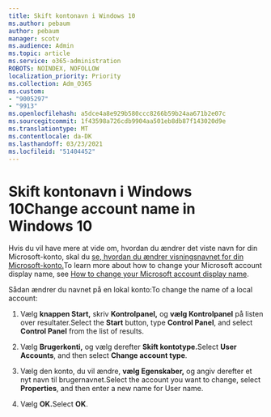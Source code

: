 ```yaml
---
title: Skift kontonavn i Windows 10
ms.author: pebaum
author: pebaum
manager: scotv
ms.audience: Admin
ms.topic: article
ms.service: o365-administration
ROBOTS: NOINDEX, NOFOLLOW
localization_priority: Priority
ms.collection: Adm_O365
ms.custom:
- "9005297"
- "9913"
ms.openlocfilehash: a5dce4a8e929b580ccc8266b59b24aa671b2e07c
ms.sourcegitcommit: 1f43598a726cdb9904aa501eb8db87f143020d9e
ms.translationtype: MT
ms.contentlocale: da-DK
ms.lasthandoff: 03/23/2021
ms.locfileid: "51404452"
---
```

# <a name="change-account-name-in-windows-10"></a><span data-ttu-id="8bf2c-102">Skift kontonavn i Windows 10</span><span class="sxs-lookup"><span data-stu-id="8bf2c-102">Change account name in Windows 10</span></span>

<span data-ttu-id="8bf2c-103">Hvis du vil have mere at vide om, hvordan du ændrer det viste navn for din Microsoft-konto, skal du [se, hvordan du ændrer visningsnavnet for din Microsoft-konto.](https://support.microsoft.com/account-billing/how-to-change-your-microsoft-account-display-name-917b1d70-5915-d04e-243a-a618f96ef1d5)</span><span class="sxs-lookup"><span data-stu-id="8bf2c-103">To learn more about how to change your Microsoft account display name, see [How to change your Microsoft account display name](https://support.microsoft.com/account-billing/how-to-change-your-microsoft-account-display-name-917b1d70-5915-d04e-243a-a618f96ef1d5).</span></span>

<span data-ttu-id="8bf2c-104">Sådan ændrer du navnet på en lokal konto:</span><span class="sxs-lookup"><span data-stu-id="8bf2c-104">To change the name of a local account:</span></span>

1. <span data-ttu-id="8bf2c-105">Vælg **knappen Start,** skriv **Kontrolpanel,** og **vælg Kontrolpanel** på listen over resultater.</span><span class="sxs-lookup"><span data-stu-id="8bf2c-105">Select the **Start** button, type **Control Panel**, and select **Control Panel** from the list of results.</span></span>

1. <span data-ttu-id="8bf2c-106">Vælg **Brugerkonti,** og vælg derefter **Skift kontotype.**</span><span class="sxs-lookup"><span data-stu-id="8bf2c-106">Select **User Accounts**, and then select **Change account type**.</span></span>

1. <span data-ttu-id="8bf2c-107">Vælg den konto, du vil ændre, **vælg Egenskaber,** og angiv derefter et nyt navn til brugernavnet.</span><span class="sxs-lookup"><span data-stu-id="8bf2c-107">Select the account you want to change, select **Properties**, and then enter a new name for User name.</span></span>

1. <span data-ttu-id="8bf2c-108">Vælg **OK.**</span><span class="sxs-lookup"><span data-stu-id="8bf2c-108">Select **OK**.</span></span>
